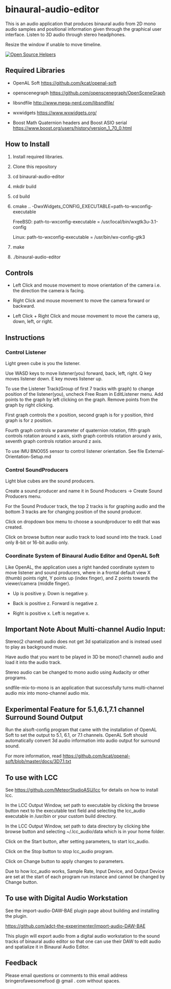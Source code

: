 
# binaural-audio-editor
This is an audio application that produces binaural audio from 2D mono audio samples and positional information given through the graphical user interface. Listen to 3D audio through stereo headphones.

Resize the window if unable to move timeline.

[![Open Source Helpers](https://www.codetriage.com/adct-the-experimenter/binaural-audio-editor/badges/users.svg)](https://www.codetriage.com/adct-the-experimenter/binaural-audio-editor)

## Required Libraries
- OpenAL Soft https://github.com/kcat/openal-soft

- openscenegraph https://github.com/openscenegraph/OpenSceneGraph

- libsndfile http://www.mega-nerd.com/libsndfile/

- wxwidgets https://www.wxwidgets.org/

- Boost Math Quaternion headers and Boost ASIO serial https://www.boost.org/users/history/version_1_70_0.html

## How to Install

1. Install required libraries.
2. Clone this repository
3. cd binaural-audio-editor
4. mkdir build
5. cd build
6. cmake .. -DwxWidgets_CONFIG_EXECUTABLE=path-to-wxconfig-executable
    
    FreeBSD: path-to-wxconfig-executable = /usr/local/bin/wxgtk3u-3.1-config
    
    Linux: path-to-wxconfig-executable = /usr/bin/wx-config-gtk3
7. make
8. ./binaural-audio-editor

## Controls

  - Left Click and mouse movement to move orientation of the camera i.e. the direction the camera is facing.
  
  - Right Click and mouse movement to move the camera forward or backward.
  
  - Left Click + Right Click and mouse movement to move the camera up, down, left, or right.

## Instructions

### Control Listener
  
  Light green cube is you the listener. 
  
  Use WASD keys to move listener(you) forward, back, left, right. Q key moves listener down. E key moves listener up.
  
  To use the Listener Track(Group of first 7 tracks with graph) to change position of the listener(you), uncheck Free Roam in EditListener menu. 
  Add points to the graph by left clicking on the graph. Remove points from the graph by right clicking.
  

  First graph controls the x position, second graph is for y position, third graph is for z position.
  
  
  Fourth graph controls w parameter of quaternion rotation, fifth graph controls rotation around x axis, sixth graph controls rotation around y axis, seventh graph controls rotation around z axis.
  
  To use IMU BNO055 sensor to control listener orientation.
  See file External-Orientation-Setup.md
  
### Control SoundProducers
  
  Light blue cubes are the sound producers.
  
  Create a sound producer and name it in Sound Producers -> Create Sound Producers menu.
  
  For the Sound Producer track, the top 2 tracks is for graphing audio and the bottom 3 tracks are for changing position of the sound producer.
  
  Click on dropdown box menu to choose a soundproducer to edit that was created.
  
  Click on browse button near audio track to load sound into the track. Load only 8-bit or 16-bit audio only.

### Coordinate System of Binaural Audio Editor and OpenAL Soft
  Like OpenAL, the application uses a right handed coordinate system to move listener and sound producers, where in a frontal default view X (thumb) points right,  Y points up (index finger), and Z points towards the viewer/camera (middle finger). 
  
  - Up is positive y. Down is negative y.
  
  - Back is positive z. Forward is negative z.
  
  - Right is positive x. Left is negative x.

## Important Note About Multi-channel Audio Input:
Stereo(2 channel) audio does not get 3d spatialization and is instead used to play as background music.

Have audio that you want to be played in 3D be mono(1 channel) audio
and load it into the audio track.

Stereo audio can be changed to mono audio using Audacity or other programs.

sndfile-mix-to-mono is an application that successfully turns multi-channel audio mix into mono-channel audio mix.

  
## Experimental Feature for 5.1,6.1,7.1 channel Surround Sound Output
Run the alsoft-config program that came with the installation of OpenAL Soft to
set the output to 5.1, 6.1, or 7.1 channels.
OpenAL Soft should automatically convert 3d audio information into audio output for surround sound.

For more information, read https://github.com/kcat/openal-soft/blob/master/docs/3D7.1.txt 

## To use with LCC

See https://github.com/MeteorStudioASU/lcc for details on how to install lcc.

In the LCC Output Window, set path to executable by clicking the browse button next to the executable text field and selecting the lcc_audio executable in /usr/bin or your custom build directory.

In the LCC Output Window, set path to data directory by clicking bhe browse button and selecting  ~/.lcc_audio/data which is in your home folder.

Click on the Start button, after setting parameters, to start lcc_audio.

Click on the Stop button to stop lcc_audio program.

Click on Change button to apply changes to parameters.

Due to how lcc_audio works, Sample Rate, Input Device, and Output Device are set at the start of each program run instance and cannot be changed by Change button. 


## To use with Digital Audio Workstation

See the import-audio-DAW-BAE plugin page about building and installing the plugin.

https://github.com/adct-the-experimenter/import-audio-DAW-BAE

This plugin will export audio from a digital audio workstation to the sound tracks of binaural audio editor so that one can use their DAW to edit audio and spatialize it in Binaural Audio Editor.

## Feedback 

Please email questions or comments to this email address bringerofawesomefood @ gmail . com without spaces.
